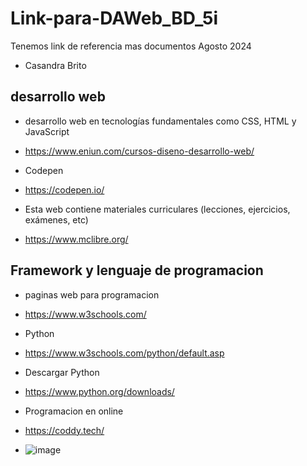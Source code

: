 # Link-para-DAWeb_BD_5i
Tenemos link de referencia mas documentos Agosto 2024
- Casandra Brito
## desarrollo web

- desarrollo web en tecnologías fundamentales como CSS, HTML y JavaScript
- https://www.eniun.com/cursos-diseno-desarrollo-web/

- Codepen
- https://codepen.io/

- Esta web contiene materiales curriculares (lecciones, ejercicios, exámenes, etc)
- https://www.mclibre.org/

## Framework y lenguaje de programacion
- paginas web para programacion
- https://www.w3schools.com/
- Python
- https://www.w3schools.com/python/default.asp
- Descargar Python
- https://www.python.org/downloads/

- Programacion en online
- https://coddy.tech/
- ![image](https://github.com/user-attachments/assets/a5ce7c96-03bb-457e-9331-fcc9f1b109db)

